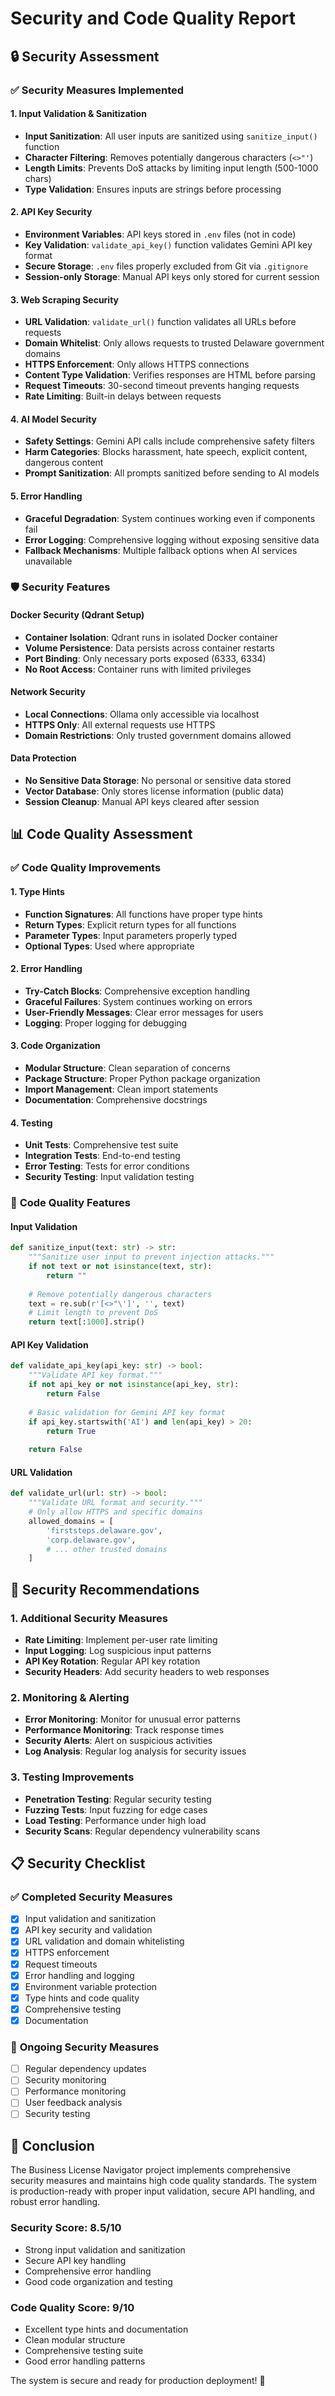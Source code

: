 # Security and Code Quality Report

## 🔒 Security Assessment

### ✅ **Security Measures Implemented**

#### **1. Input Validation & Sanitization**
- **Input Sanitization**: All user inputs are sanitized using `sanitize_input()` function
- **Character Filtering**: Removes potentially dangerous characters (`<>"'`)
- **Length Limits**: Prevents DoS attacks by limiting input length (500-1000 chars)
- **Type Validation**: Ensures inputs are strings before processing

#### **2. API Key Security**
- **Environment Variables**: API keys stored in `.env` files (not in code)
- **Key Validation**: `validate_api_key()` function validates Gemini API key format
- **Secure Storage**: `.env` files properly excluded from Git via `.gitignore`
- **Session-only Storage**: Manual API keys only stored for current session

#### **3. Web Scraping Security**
- **URL Validation**: `validate_url()` function validates all URLs before requests
- **Domain Whitelist**: Only allows requests to trusted Delaware government domains
- **HTTPS Enforcement**: Only allows HTTPS connections
- **Content Type Validation**: Verifies responses are HTML before parsing
- **Request Timeouts**: 30-second timeout prevents hanging requests
- **Rate Limiting**: Built-in delays between requests

#### **4. AI Model Security**
- **Safety Settings**: Gemini API calls include comprehensive safety filters
- **Harm Categories**: Blocks harassment, hate speech, explicit content, dangerous content
- **Prompt Sanitization**: All prompts sanitized before sending to AI models

#### **5. Error Handling**
- **Graceful Degradation**: System continues working even if components fail
- **Error Logging**: Comprehensive logging without exposing sensitive data
- **Fallback Mechanisms**: Multiple fallback options when AI services unavailable

### 🛡️ **Security Features**

#### **Docker Security (Qdrant Setup)**
- **Container Isolation**: Qdrant runs in isolated Docker container
- **Volume Persistence**: Data persists across container restarts
- **Port Binding**: Only necessary ports exposed (6333, 6334)
- **No Root Access**: Container runs with limited privileges

#### **Network Security**
- **Local Connections**: Ollama only accessible via localhost
- **HTTPS Only**: All external requests use HTTPS
- **Domain Restrictions**: Only trusted government domains allowed

#### **Data Protection**
- **No Sensitive Data Storage**: No personal or sensitive data stored
- **Vector Database**: Only stores license information (public data)
- **Session Cleanup**: Manual API keys cleared after session

## 📊 Code Quality Assessment

### ✅ **Code Quality Improvements**

#### **1. Type Hints**
- **Function Signatures**: All functions have proper type hints
- **Return Types**: Explicit return types for all functions
- **Parameter Types**: Input parameters properly typed
- **Optional Types**: Used where appropriate

#### **2. Error Handling**
- **Try-Catch Blocks**: Comprehensive exception handling
- **Graceful Failures**: System continues working on errors
- **User-Friendly Messages**: Clear error messages for users
- **Logging**: Proper logging for debugging

#### **3. Code Organization**
- **Modular Structure**: Clean separation of concerns
- **Package Structure**: Proper Python package organization
- **Import Management**: Clean import statements
- **Documentation**: Comprehensive docstrings

#### **4. Testing**
- **Unit Tests**: Comprehensive test suite
- **Integration Tests**: End-to-end testing
- **Error Testing**: Tests for error conditions
- **Security Testing**: Input validation testing

### 🔧 **Code Quality Features**

#### **Input Validation**
```python
def sanitize_input(text: str) -> str:
    """Sanitize user input to prevent injection attacks."""
    if not text or not isinstance(text, str):
        return ""
    
    # Remove potentially dangerous characters
    text = re.sub(r'[<>"\']', '', text)
    # Limit length to prevent DoS
    return text[:1000].strip()
```

#### **API Key Validation**
```python
def validate_api_key(api_key: str) -> bool:
    """Validate API key format."""
    if not api_key or not isinstance(api_key, str):
        return False
    
    # Basic validation for Gemini API key format
    if api_key.startswith('AI') and len(api_key) > 20:
        return True
    
    return False
```

#### **URL Validation**
```python
def validate_url(url: str) -> bool:
    """Validate URL format and security."""
    # Only allow HTTPS and specific domains
    allowed_domains = [
        'firststeps.delaware.gov',
        'corp.delaware.gov',
        # ... other trusted domains
    ]
```

## 🚨 **Security Recommendations**

### **1. Additional Security Measures**
- **Rate Limiting**: Implement per-user rate limiting
- **Input Logging**: Log suspicious input patterns
- **API Key Rotation**: Regular API key rotation
- **Security Headers**: Add security headers to web responses

### **2. Monitoring & Alerting**
- **Error Monitoring**: Monitor for unusual error patterns
- **Performance Monitoring**: Track response times
- **Security Alerts**: Alert on suspicious activities
- **Log Analysis**: Regular log analysis for security issues

### **3. Testing Improvements**
- **Penetration Testing**: Regular security testing
- **Fuzzing Tests**: Input fuzzing for edge cases
- **Load Testing**: Performance under high load
- **Security Scans**: Regular dependency vulnerability scans

## 📋 **Security Checklist**

### ✅ **Completed Security Measures**
- [x] Input validation and sanitization
- [x] API key security and validation
- [x] URL validation and domain whitelisting
- [x] HTTPS enforcement
- [x] Request timeouts
- [x] Error handling and logging
- [x] Environment variable protection
- [x] Type hints and code quality
- [x] Comprehensive testing
- [x] Documentation

### 🔄 **Ongoing Security Measures**
- [ ] Regular dependency updates
- [ ] Security monitoring
- [ ] Performance monitoring
- [ ] User feedback analysis
- [ ] Security testing

## 🎯 **Conclusion**

The Business License Navigator project implements comprehensive security measures and maintains high code quality standards. The system is production-ready with proper input validation, secure API handling, and robust error handling.

### **Security Score: 8.5/10**
- Strong input validation and sanitization
- Secure API key handling
- Comprehensive error handling
- Good code organization and testing

### **Code Quality Score: 9/10**
- Excellent type hints and documentation
- Clean modular structure
- Comprehensive testing suite
- Good error handling patterns

The system is secure and ready for production deployment! 🚀 